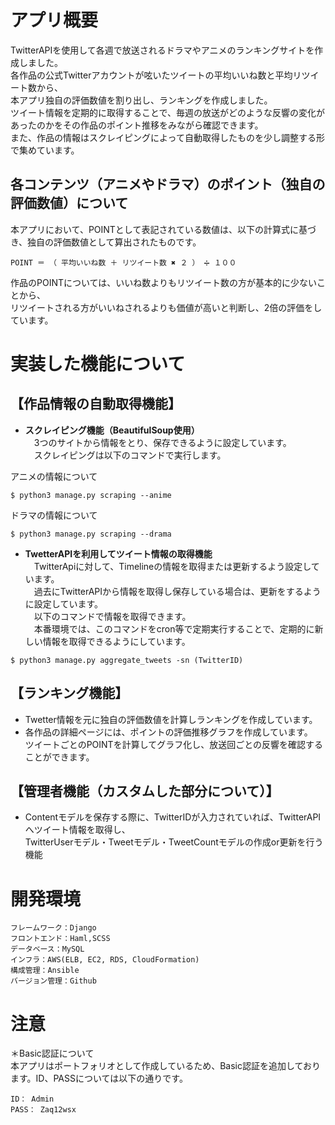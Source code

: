 # アプリ概要
TwitterAPIを使用して各週で放送されるドラマやアニメのランキングサイトを作成しました。  
各作品の公式Twitterアカウントが呟いたツイートの平均いいね数と平均リツイート数から、  
本アプリ独自の評価数値を割り出し、ランキングを作成しました。  
ツイート情報を定期的に取得することで、毎週の放送がどのような反響の変化があったのかをその作品のポイント推移をみながら確認できます。  
また、作品の情報はスクレイピングによって自動取得したものを少し調整する形で集めています。


## 各コンテンツ（アニメやドラマ）のポイント（独自の評価数値）について
本アプリにおいて、POINTとして表記されている数値は、以下の計算式に基づき、独自の評価数値として算出されたものです。

`POINT ＝ （ 平均いいね数 ＋ リツイート数 ✖️ ２ ） ➗ １００`

作品のPOINTについては、いいね数よりもリツイート数の方が基本的に少ないことから、  
リツイートされる方がいいねされるよりも価値が高いと判断し、2倍の評価をしています。
  
  
# 実装した機能について
## 【作品情報の自動取得機能】  

- **スクレイピング機能（BeautifulSoup使用）**  
　3つのサイトから情報をとり、保存できるように設定しています。  
　スクレイピングは以下のコマンドで実行します。

アニメの情報について  
```
$ python3 manage.py scraping --anime
```

ドラマの情報について  
```
$ python3 manage.py scraping --drama
```

- **TwetterAPIを利用してツイート情報の取得機能**  
　TwitterApiに対して、Timelineの情報を取得または更新するよう設定しています。  
　過去にTwitterAPIから情報を取得し保存している場合は、更新をするように設定しています。  
　以下のコマンドで情報を取得できます。  
　本番環境では、このコマンドをcron等で定期実行することで、定期的に新しい情報を取得できるようにしています。

```
$ python3 manage.py aggregate_tweets -sn (TwitterID)
```

## 【ランキング機能】
- Twetter情報を元に独自の評価数値を計算しランキングを作成しています。
- 各作品の詳細ページには、ポイントの評価推移グラフを作成しています。  
ツイートごとのPOINTを計算してグラフ化し、放送回ごとの反響を確認することができます。

## 【管理者機能（カスタムした部分について）】  
- Contentモデルを保存する際に、TwitterIDが入力されていれば、TwitterAPIへツイート情報を取得し、  
TwitterUserモデル・Tweetモデル・TweetCountモデルの作成or更新を行う機能  


# 開発環境
```
フレームワーク：Django
フロントエンド：Haml,SCSS
データベース：MySQL
インフラ：AWS(ELB, EC2, RDS, CloudFormation)
構成管理：Ansible
バージョン管理：Github
```


# 注意
＊Basic認証について  
本アプリはポートフォリオとして作成しているため、Basic認証を追加しております。ID、PASSについては以下の通りです。  
```
ID： Admin  
PASS： Zaq12wsx
```